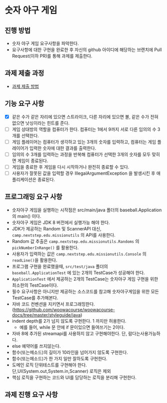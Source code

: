 # 숫자 야구 게임
## 진행 방법
* 숫자 야구 게임 요구사항을 파악한다.
* 요구사항에 대한 구현을 완료한 후 자신의 github 아이디에 해당하는 브랜치에 Pull Request(이하 PR)를 통해 과제를 제출한다.

## 과제 제출 과정
* [과제 제출 방법](https://github.com/next-step/nextstep-docs/tree/master/precourse)

## 기능 요구 사항
- [x] 같은 수가 같은 자리에 있으면 스트라이크, 다른 자리에 있으면 볼, 같은 수가 전혀 없으면 낫싱이라는 힌트를 준다.
- [ ] 게임 상대방의 역할을 컴퓨터가 한다. 컴퓨터는 1에서 9까지 서로 다른 임의의 수 3개를 선택한다.
- [ ] 게임 플레이어는 컴퓨터가 생각하고 있는 3개의 숫자를 입력하고, 컴퓨터는 게임 플레이어가 입력한 숫자에 대한 결과를 출력한다.
- [ ] 임의의 수 3개를 입력하는 과정을 반복해 컴퓨터가 선택한 3개의 숫자를 모두 맞히면 게임이 종료된다.
- [ ] 게임을 종료한 후 게임을 다시 시작하거나 완전히 종료할 수 있다.
- [ ] 사용자가 잘못된 값을 입력할 경우 IllegalArgumentException 을 발생시킨 후 애플리케이션은 종료된다.

## 프로그래밍 요구 사항
- 숫자야구 게임을 실행하는 시작점은 src/main/java 폴더의 baseball.Application 의 main() 이다.
- 숫자야구 게임은 JDK 8 버전에서 실행가능 해야 한다.
- JDK가 제공하는 Random 및 ScannerAPI 대신, `camp.nextstep.edu.missionutils` 의 API를 사용한다.
- Random 값 추출은 `camp.nextstep.edu.missionutils.Randoms` 의 `pickNumberInRange()` 를 활용한다.
- 사용자가 입력하는 값은 `camp.nextstep.edu.missionutils.Console` 의 `readLine()`을 활용한다.
- 프로그램 구현을 완료했을때, `src/test/java` 폴더의 `baseball.ApplicationTest` 에 있는 2개의 TestCase가 성공해야 한다.
- `ApplicationTest` 에서 제공하는 2개의 TestCase는 숫자야구 게임 구현을 위한 최소한의 TestCase이다.
- 필수 요구사항은 아니지만 제공하는 소스코드를 참고해 숫자야구게임을 위한 모든 TestCase를 추가해본다.
- 자바 코드 컨벤션을 지키면서 프로그래밍한다.(https://github.com/woowacourse/woowacourse-docs/tree/master/styleguide/java)
- indent depth를 2가 넘지 않도록 구현한다. 1 까지만 허용한다.
  - 예를 들어, while 문 안에 if 문이있으면 들여쓰기는 2이다.
- 자바 8에 추가된 streamapi를 사용하지 않고 구현해야한다. 단, 람다는사용가능하다.
- else 예약어를 쓰지않는다.
- 함수(또는메소드)의 길이가 10라인을 넘어가지 않도록 구현한다.
- 함수(또는메소드)가 한 가지 일만 잘하도록 구현한다.
- 도메인 로직 단위테스트를 구현해야 한다. 단,UI(System.out,System.in,Scanner) 로직은 제외
- 핵심 로직을 구현하는 코드와 UI를 담당하는 로직을 분리해 구현한다.
    
## 과제 진행 요구 사항

